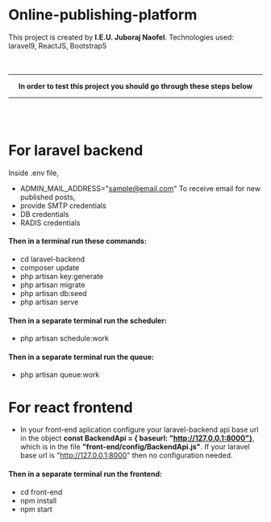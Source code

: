 # Online-publishing-platform
This project is created by <b>I.E.U. Juboraj Naofel</b>.
Technologies used: laravel9, ReactJS, Bootstrap5
<br>
<br>
<br>
<hr>
<p align="center"><b>In order to test this project you should go through these steps below</b></p>
<hr>
<br>
<br>
<h1>For laravel backend</h1>

Inside .env file,
- ADMIN_MAIL_ADDRESS="sample@email.com" To receive email for new published posts, 
- provide SMTP credentials
- DB credentials
- RADIS credentials

<h4>Then in a terminal run these commands:</h4>

- cd laravel-backend
- composer update
- php artisan key:generate
- php artisan migrate
- php artisan db:seed
- php artisan serve

<h4>Then in a separate terminal run the scheduler:</h4>

- php artisan schedule:work

<h4>Then in a separate terminal run the queue:</h4>

- php artisan queue:work


<h1>For react frontend</h1>

- In your front-end aplication configure your laravel-backend api base url in the object <b>const BackendApi = { baseurl: "http://127.0.0.1:8000"}</b>, which is in the file <b>"front-end/config/BackendApi.js"</b>. If your laravel base url is "http://127.0.0.1:8000" then no configuration needed.

<h4>Then in a separate terminal run the frontend:</h4>

- cd front-end
- npm install
- npm start





